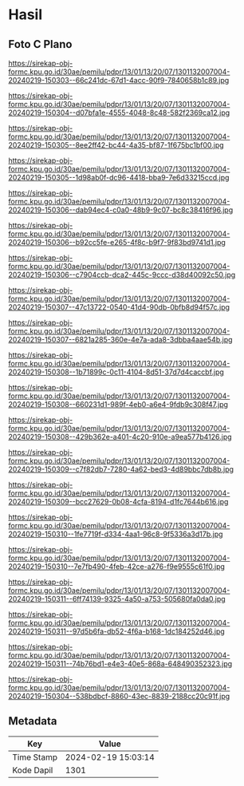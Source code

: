# Hasil

## Foto C Plano

https://sirekap-obj-formc.kpu.go.id/30ae/pemilu/pdpr/13/01/13/20/07/1301132007004-20240219-150303--66c241dc-67d1-4acc-90f9-7840658b1c89.jpg

https://sirekap-obj-formc.kpu.go.id/30ae/pemilu/pdpr/13/01/13/20/07/1301132007004-20240219-150304--d07bfa1e-4555-4048-8c48-582f2369ca12.jpg

https://sirekap-obj-formc.kpu.go.id/30ae/pemilu/pdpr/13/01/13/20/07/1301132007004-20240219-150305--8ee2ff42-bc44-4a35-bf87-1f675bc1bf00.jpg

https://sirekap-obj-formc.kpu.go.id/30ae/pemilu/pdpr/13/01/13/20/07/1301132007004-20240219-150305--1d98ab0f-dc96-4418-bba9-7e6d33215ccd.jpg

https://sirekap-obj-formc.kpu.go.id/30ae/pemilu/pdpr/13/01/13/20/07/1301132007004-20240219-150306--dab94ec4-c0a0-48b9-9c07-bc8c38416f96.jpg

https://sirekap-obj-formc.kpu.go.id/30ae/pemilu/pdpr/13/01/13/20/07/1301132007004-20240219-150306--b92cc5fe-e265-4f8c-b9f7-9f83bd9741d1.jpg

https://sirekap-obj-formc.kpu.go.id/30ae/pemilu/pdpr/13/01/13/20/07/1301132007004-20240219-150306--c7904ccb-dca2-445c-9ccc-d38d40092c50.jpg

https://sirekap-obj-formc.kpu.go.id/30ae/pemilu/pdpr/13/01/13/20/07/1301132007004-20240219-150307--47c13722-0540-41d4-90db-0bfb8d94f57c.jpg

https://sirekap-obj-formc.kpu.go.id/30ae/pemilu/pdpr/13/01/13/20/07/1301132007004-20240219-150307--6821a285-360e-4e7a-ada8-3dbba4aae54b.jpg

https://sirekap-obj-formc.kpu.go.id/30ae/pemilu/pdpr/13/01/13/20/07/1301132007004-20240219-150308--1b71899c-0c11-4104-8d51-37d7d4caccbf.jpg

https://sirekap-obj-formc.kpu.go.id/30ae/pemilu/pdpr/13/01/13/20/07/1301132007004-20240219-150308--660231d1-989f-4eb0-a6e4-9fdb9c308f47.jpg

https://sirekap-obj-formc.kpu.go.id/30ae/pemilu/pdpr/13/01/13/20/07/1301132007004-20240219-150308--429b362e-a401-4c20-910e-a9ea577b4126.jpg

https://sirekap-obj-formc.kpu.go.id/30ae/pemilu/pdpr/13/01/13/20/07/1301132007004-20240219-150309--c7f82db7-7280-4a62-bed3-4d89bbc7db8b.jpg

https://sirekap-obj-formc.kpu.go.id/30ae/pemilu/pdpr/13/01/13/20/07/1301132007004-20240219-150309--bcc27629-0b08-4cfa-8194-d1fc7644b616.jpg

https://sirekap-obj-formc.kpu.go.id/30ae/pemilu/pdpr/13/01/13/20/07/1301132007004-20240219-150310--1fe7719f-d334-4aa1-96c8-9f5336a3d17b.jpg

https://sirekap-obj-formc.kpu.go.id/30ae/pemilu/pdpr/13/01/13/20/07/1301132007004-20240219-150310--7e7fb490-4feb-42ce-a276-f9e9555c61f0.jpg

https://sirekap-obj-formc.kpu.go.id/30ae/pemilu/pdpr/13/01/13/20/07/1301132007004-20240219-150311--6ff74139-9325-4a50-a753-505680fa0da0.jpg

https://sirekap-obj-formc.kpu.go.id/30ae/pemilu/pdpr/13/01/13/20/07/1301132007004-20240219-150311--97d5b6fa-db52-4f6a-b168-1dc184252d46.jpg

https://sirekap-obj-formc.kpu.go.id/30ae/pemilu/pdpr/13/01/13/20/07/1301132007004-20240219-150311--74b76bd1-e4e3-40e5-868a-648490352323.jpg

https://sirekap-obj-formc.kpu.go.id/30ae/pemilu/pdpr/13/01/13/20/07/1301132007004-20240219-150304--538bdbcf-8860-43ec-8839-2188cc20c91f.jpg


## Metadata

| Key        | Value               |
| ---------- | ------------------- |
| Time Stamp | 2024-02-19 15:03:14 |
| Kode Dapil | 1301                |



